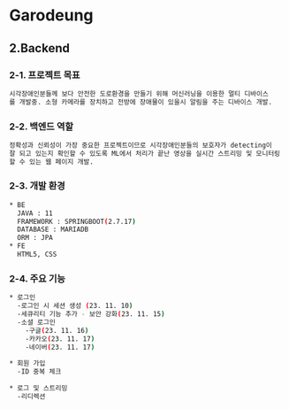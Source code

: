 # Garodeung

## 2.Backend

### 2-1. 프로젝트 목표
```bash
시각장애인분들께 보다 안전한 도로환경을 만들기 위해 머신러닝을 이용한 멀티 디바이스
를 개발중. 소형 카메라를 장치하고 전방에 장애물이 있을시 알림을 주는 디바이스 개발.
```
### 2-2. 백엔드 역할

```bash
정확성과 신뢰성이 가장 중요한 프로젝트이므로 시각장애인분들의 보호자가 detecting이
잘 되고 있는지 확인할 수 있도록 ML에서 처리가 끝난 영상을 실시간 스트리밍 및 모니터링
할 수 있는 웹 페이지 개발.
```

### 2-3. 개발 환경

```bash
* BE
  JAVA : 11 
  FRAMEWORK : SPRINGBOOT(2.7.17) 
  DATABASE : MARIADB
  ORM : JPA
* FE
  HTML5, CSS
```

### 2-4. 주요 기능

```bash
* 로그인
  -로그인 시 세션 생성 (23. 11. 10)
  -세큐리티 기능 추가 - 보안 강화(23. 11. 15)
  -소셜 로그인
    -구글(23. 11. 16)
    -카카오(23. 11. 17)
    -네이버(23. 11. 17)
 
* 회원 가입
  -ID 중복 체크
  
* 로그 및 스트리밍
  -리디렉션
```

